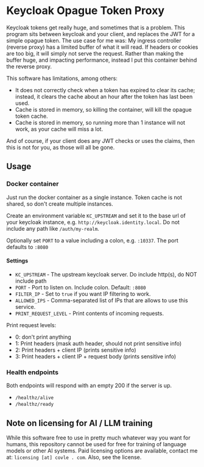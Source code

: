 # Keycloak Opague Token Proxy

Keycloak tokens get really huge, and sometimes that is a problem. This program sits between keycloak and your client, and replaces the JWT for a simple opague token. The use case for me was: My ingress controller (reverse proxy) has a limited buffer of what it will read. If headers or cookies are too big, it will simply not serve the request. Rather than making the buffer huge, and impacting performance, instead I put this container behind the reverse proxy.

This software has limitations, among others:

- It does not correctly check when a token has expired to clear its cache; instead, it clears the cache about an hour after the token has last been used.
- Cache is stored in memory, so killing the container, will kill the opague token cache.
- Cache is stored in memory, so running more than 1 instance will not work, as your cache will miss a lot.

And of course, if your client does any JWT checks or uses the claims, then this is not for you, as those will all be gone.

## Usage

### Docker container

Just run the docker container as a single instance. Token cache is not shared, so don't create multiple instances.

Create an environment variable `KC_UPSTREAM` and set it to the base url of your keycloak instance, e.g. `http://keycloak.identity.local`. Do not include any path like `/auth/my-realm`.

Optionally set `PORT` to a value including a colon, e.g. `:10337`. The port defaults to `:8080`

#### Settings

- `KC_UPSTREAM` - The upstream keycloak server. Do include http(s), do NOT include path
- `PORT` - Port to listen on. Include colon. Default: `:8080`
- `FILTER_IP` - Set to `true` if you want IP filtering to work.
- `ALLOWED_IPS` - Comma-separated list of IPs that are allows to use this service.
- `PRINT_REQUEST_LEVEL` - Print contents of incoming requests.

Print request levels:

- 0: don't print anything
- 1: Print headers (mask auth header, should not print sensitive info)
- 2: Print headers + client IP (prints sensitive info)
- 3: Print headers + client IP + request body (prints sensitive info)

### Health endpoints

Both endpoints will respond with an empty 200 if the server is up.

- `/healthz/alive`
- `/healthz/ready`

## Note on licensing for AI / LLM training

While this software free to use in pretty much whatever way you want for humans, this repository cannot be used for free for training of language models or other AI systems. Paid licensing options are available, contact me at: `licensing [at] covle . com`. Also, see the license.
